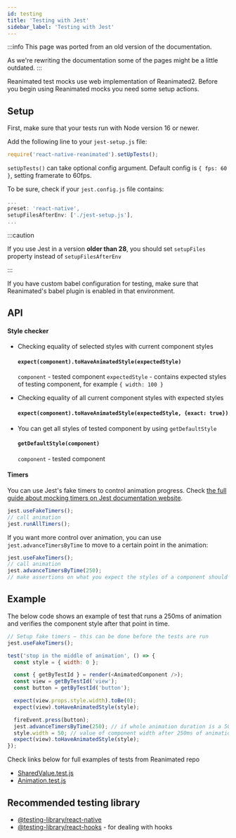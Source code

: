 ```yaml
---
id: testing
title: 'Testing with Jest'
sidebar_label: 'Testing with Jest'
---
```


:::info
This page was ported from an old version of the documentation.

As we're rewriting the documentation some of the pages might be a little outdated.
:::

Reanimated test mocks use web implementation of Reanimated2. Before you begin using Reanimated mocks you need some setup actions.

## Setup

First, make sure that your tests run with Node version 16 or newer.

Add the following line to your `jest-setup.js` file:

```js
require('react-native-reanimated').setUpTests();
```

`setUpTests()` can take optional config argument. Default config is `{ fps: 60 }`, setting framerate to 60fps.

To be sure, check if your `jest.config.js` file contains:

```js
...
preset: 'react-native',
setupFilesAfterEnv: ['./jest-setup.js'],
...
```

:::caution

If you use Jest in a version **older than 28**, you should set `setupFiles` property instead of `setupFilesAfterEnv`

:::

If you have custom babel configuration for testing, make sure that Reanimated's babel plugin is enabled in that environment.

## API

#### Style checker

- Checking equality of selected styles with current component styles

  #### `expect(component).toHaveAnimatedStyle(expectedStyle)`

  `component` - tested component
  `expectedStyle` - contains expected styles of testing component, for example `{ width: 100 }`

- Checking equality of all current component styles with expected styles

  #### `expect(component).toHaveAnimatedStyle(expectedStyle, {exact: true})`

- You can get all styles of tested component by using `getDefaultStyle`
  #### `getDefaultStyle(component)`
  `component` - tested component

#### Timers

You can use Jest's fake timers to control animation progress.
Check [the full guide about mocking timers on Jest documentation website](https://jestjs.io/docs/timer-mocks).

```js
jest.useFakeTimers();
// call animation
jest.runAllTimers();
```

If you want more control over animation, you can use `jest.advanceTimersByTime` to move to a certain point in the animation:

```js
jest.useFakeTimers();
// call animation
jest.advanceTimersByTime(250);
// make assertions on what you expect the styles of a component should be after 250ms
```

## Example

The below code shows an example of test that runs a 250ms of animation and verifies the component style after that point in time.

```js
// Setup fake timers – this can be done before the tests are run
jest.useFakeTimers();

test('stop in the middle of animation', () => {
  const style = { width: 0 };

  const { getByTestId } = render(<AnimatedComponent />);
  const view = getByTestId('view');
  const button = getByTestId('button');

  expect(view.props.style.width).toBe(0);
  expect(view).toHaveAnimatedStyle(style);

  fireEvent.press(button);
  jest.advanceTimersByTime(250); // if whole animation duration is a 500ms
  style.width = 50; // value of component width after 250ms of animation
  expect(view).toHaveAnimatedStyle(style);
});
```

Check links below for full examples of tests from Reanimated repo

- [SharedValue.test.js](https://github.com/software-mansion/react-native-reanimated/tree/main/__tests__/SharedValue.test.js)
- [Animation.test.js](https://github.com/software-mansion/react-native-reanimated/tree/main/__tests__/Animation.test.js)

## Recommended testing library

- [@testing-library/react-native](https://testing-library.com/docs/react-native-testing-library)
- [@testing-library/react-hooks](https://react-hooks-testing-library.com/) - for dealing with hooks
